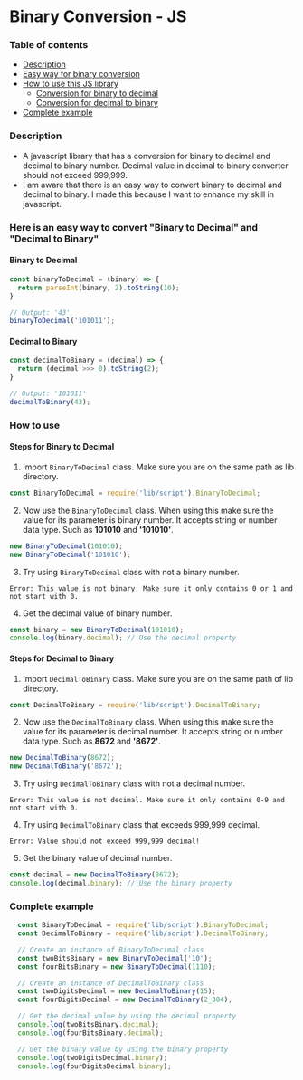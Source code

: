 # Binary Conversion - JS

### Table of contents
  - [Description](https://github.com/clediscover/Binary-Conversion-JS#description)
  - [Easy way for binary conversion](https://github.com/clediscover/Binary-Conversion-JS#here-is-an-easy-way-to-convert-binary-to-decimal-and-decimal-to-binary)
  - [How to use this JS library](https://github.com/clediscover/Binary-Conversion-JS#how-to-use)
    - [Conversion for binary to decimal](https://github.com/clediscover/Binary-Conversion-JS#steps-for-binary-to-decimal)
    - [Conversion for decimal to binary](https://github.com/clediscover/Binary-Conversion-JS#steps-for-decimal-to-binary)
  - [Complete example](https://github.com/clediscover/Binary-Conversion-JS#complete-example)

### Description
  - A javascript library that has a conversion for binary to decimal and decimal to binary number. Decimal value in decimal to binary converter should not exceed 999,999.
  - I am aware that there is an easy way to convert binary to decimal and decimal to binary. I made this because I want to enhance my skill in javascript.

### Here is an easy way to convert "Binary to Decimal" and "Decimal to Binary"
  #### Binary to Decimal
  ```javascript
  const binaryToDecimal = (binary) => {
    return parseInt(binary, 2).toString(10);
  }
  
  // Output: '43'
  binaryToDecimal('101011');
  ```

  #### Decimal to Binary
  ```javascript
  const decimalToBinary = (decimal) => {
    return (decimal >>> 0).toString(2);
  }
  
  // Output: '101011'
  decimalToBinary(43);
  ```

### How to use
  #### Steps for Binary to Decimal
  1. Import `BinaryToDecimal` class. Make sure you are on the same path as lib directory.
```javascript
const BinaryToDecimal = require('lib/script').BinaryToDecimal;
```
  2. Now use the `BinaryToDecimal` class. When using this make sure the value for its parameter is binary number. It accepts string or number data type. Such as **101010** and **'101010'**.
```javascript
new BinaryToDecimal(101010);
new BinaryToDecimal('101010');
```
  3. Try using `BinaryToDecimal` class with not a binary number.
```
Error: This value is not binary. Make sure it only contains 0 or 1 and not start with 0.
```
  4. Get the decimal value of binary number.
```javascript
const binary = new BinaryToDecimal(101010);
console.log(binary.decimal); // Use the decimal property
```

  #### Steps for Decimal to Binary
  1. Import `DecimalToBinary` class. Make sure you are on the same path of lib directory.
```javascript
const DecimalToBinary = require('lib/script').DecimalToBinary;
```
  2. Now use the `DecimalToBinary` class. When using this make sure the value for its parameter is decimal number. It accepts string or number data type. Such as **8672** and **'8672'**.
```javascript
new DecimalToBinary(8672);
new DecimalToBinary('8672');
```
  3. Try using `DecimalToBinary` class with not a decimal number.
```
Error: This value is not decimal. Make sure it only contains 0-9 and not start with 0.
```
  4. Try using `DecimalToBinary` class that exceeds 999,999 decimal.
```
Error: Value should not exceed 999,999 decimal!
```
  5. Get the binary value of decimal number.
```javascript
const decimal = new DecimalToBinary(8672);
console.log(decimal.binary); // Use the binary property
```

### Complete example
  ```javascript
    const BinaryToDecimal = require('lib/script').BinaryToDecimal;
    const DecimalToBinary = require('lib/script').DecimalToBinary;

    // Create an instance of BinaryToDecimal class
    const twoBitsBinary = new BinaryToDecimal('10');
    const fourBitsBinary = new BinaryToDecimal(1110);

    // Create an instance of DecimalToBinary class
    const twoDigitsDecimal = new DecimalToBinary(15);
    const fourDigitsDecimal = new DecimalToBinary(2_304);

    // Get the decimal value by using the decimal property
    console.log(twoBitsBinary.decimal);
    console.log(fourBitsBinary.decimal);

    // Get the binary value by using the binary property
    console.log(twoDigitsDecimal.binary);
    console.log(fourDigitsDecimal.binary);
  ```